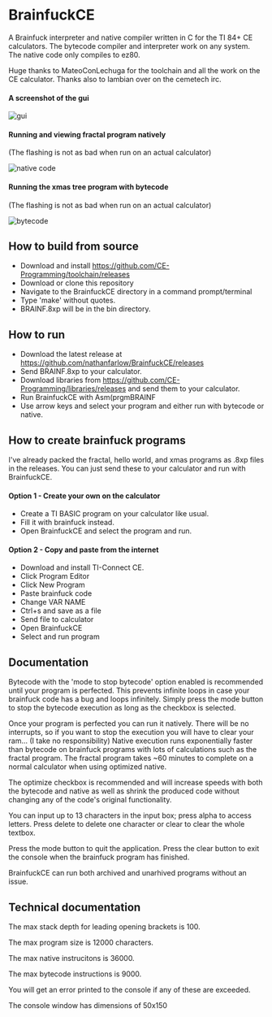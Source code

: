 # BrainfuckCE
A Brainfuck interpreter and native compiler written in C for the TI 84+ CE calculators. The bytecode compiler and interpreter work on any system. The native code only compiles to ez80.

Huge thanks to MateoConLechuga for the toolchain and all the work on the CE calculator. Thanks also to Iambian over on the cemetech irc.

#### A screenshot of the gui
![gui](https://github.com/nathanfarlow/BrainfuckCE/blob/master/img/screenshot.png)

#### Running and viewing fractal program natively
(The flashing is not as bad when run on an actual calculator)

![native code](https://github.com/nathanfarlow/BrainfuckCE/blob/master/img/fractal_native.gif)

#### Running the xmas tree program with bytecode
(The flashing is not as bad when run on an actual calculator)

![bytecode](https://github.com/nathanfarlow/BrainfuckCE/blob/master/img/xmas_bytecode.gif)


## How to build from source
* Download and install https://github.com/CE-Programming/toolchain/releases
* Download or clone this repository
* Navigate to the BrainfuckCE directory in a command prompt/terminal
* Type 'make' without quotes.
* BRAINF.8xp will be in the bin directory.

## How to run
* Download the latest release at https://github.com/nathanfarlow/BrainfuckCE/releases
* Send BRAINF.8xp to your calculator.
* Download libraries from https://github.com/CE-Programming/libraries/releases and send them to your calculator.
* Run BrainfuckCE with Asm(prgmBRAINF
* Use arrow keys and select your program and either run with bytecode or native.

## How to create brainfuck programs
I've already packed the fractal, hello world, and xmas programs as .8xp files in the releases. You can just send these to your calculator and run with BrainfuckCE.

#### Option 1 - Create your own on the calculator
* Create a TI BASIC program on your calculator like usual.
* Fill it with brainfuck instead.
* Open BrainfuckCE and select the program and run.

#### Option 2 - Copy and paste from the internet
* Download and install TI-Connect CE.
* Click Program Editor
* Click New Program
* Paste brainfuck code
* Change VAR NAME
* Ctrl+s and save as a file
* Send file to calculator
* Open BrainfuckCE
* Select and run program

## Documentation
Bytecode with the 'mode to stop bytecode' option enabled is recommended until your program is perfected. This prevents infinite loops in case your brainfuck code has a bug and loops infinitely. Simply press the mode button to stop the bytecode execution as long as the checkbox is selected.

Once your program is perfected you can run it natively. There will be no interrupts, so if you want to stop the execution you will have to clear your ram... (I take no responsibility) Native execution runs exponentially faster than bytecode on brainfuck programs with lots of calculations such as the fractal program. The fractal program takes ~60 minutes to complete on a normal calculator when using optimized native.

The optimize checkbox is recommended and will increase speeds with both the bytecode and native as well as shrink the produced code without changing any of the code's original functionality.

You can input up to 13 characters in the input box; press alpha to access letters. Press delete to delete one
character or clear to clear the whole textbox.

Press the mode button to quit the application. Press the clear button to exit the console when the brainfuck program has finished.

BrainfuckCE can run both archived and unarhived programs without an issue.

## Technical documentation
The max stack depth for leading opening brackets is 100.

The max program size is 12000 characters.

The max native instrucitons is 36000.

The max bytecode instructions is 9000.

You will get an error printed to the console if any of these are exceeded.

The console window has dimensions of 50x150
